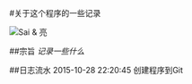 #关于这个程序的一些记录

![Sai & 亮](http://imgsrc.baidu.com/forum/pic/item/a686c9177f3e67092416a0553bc79f3df8dc5502.jpg)

##宗旨
*记录一些什么*

##日志流水
2015-10-28 22:20:45  创建程序到Git
